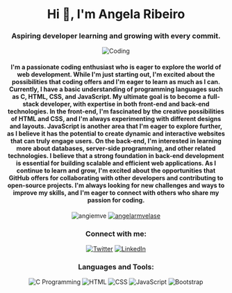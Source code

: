 <h1 align="center">Hi 👋, I'm Angela Ribeiro</h1>
<h3 align="center">Aspiring developer learning and growing with every commit.</h3>
<p align="center"><img src="https://images.unsplash.com/photo-1573497491341-7c33c4808c4b?w=400" alt="Coding"></p>
<h4 align="center">I'm a passionate coding enthusiast who is eager to explore the world of web development. While I'm just starting out, I'm excited about the possibilities that coding offers and I'm eager to learn as much as I can. Currently, I have a basic understanding of programming languages such as C, HTML, CSS, and JavaScript. My ultimate goal is to become a full-stack developer, with expertise in both front-end and back-end technologies. In the front-end, I'm fascinated by the creative possibilities of HTML and CSS, and I'm always experimenting with different designs and layouts. JavaScript is another area that I'm eager to explore further, as I believe it has the potential to create dynamic and interactive websites that can truly engage users. On the back-end, I'm interested in learning more about databases, server-side programming, and other related technologies. I believe that a strong foundation in back-end development is essential for building scalable and efficient web applications. As I continue to learn and grow, I'm excited about the opportunities that GitHub offers for collaborating with other developers and contributing to open-source projects. I'm always looking for new challenges and ways to improve my skills, and I'm eager to connect with others who share my passion for coding.</h4>

<p align="center">
  <img src="https://komarev.com/ghpvc/?username=angiemve&label=Profile%20views&color=0e75b6&style=flat" alt="angiemve" />
  <a href="https://twitter.com/angelarmvelase" target="blank"><img src="https://img.shields.io/twitter/follow/angelarmvelase?logo=twitter&style=for-the-badge" alt="angelarmvelase" /></a>
</p>

<h3 align="center">Connect with me:</h3>
<p align="center">
  <a href="https://twitter.com/angelarmvelase" target="_blank"><img src="https://img.icons8.com/color/48/000000/twitter--v2.png" alt="Twitter"/></a>
  <a href="https://www.linkedin.com/in/angela-ribeiromve" target="_blank"><img src="https://img.icons8.com/color/48/000000/linkedin.png" alt="LinkedIn"/></a>
</p>

<h3 align="center">Languages and Tools:</h3>
<p align="center">
  <img src="https://img.icons8.com/color/48/000000/c-programming.png" alt="C Programming"/>
  <img src="https://img.icons8.com/color/48/000000/html-5--v1.png" alt="HTML"/>
  <img src="https://img.icons8.com/color/48/000000/css3.png" alt="CSS"/>
  <img src="https://img.icons8.com/color/48/000000/javascript--v1.png" alt="JavaScript"/>
  <img src="https://img.icons8.com/color/48/000000/bootstrap.png" alt="Bootstrap"/>
</p>

<p align="center">
  <img align="left" src="https://github-readme-stats.vercel.app/api/top-langs/?username=angiemve&layout=compact&theme=
